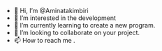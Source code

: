 - 👋 Hi, I’m @Aminatakimbiri
- 👀 I’m interested in the development 
- 🌱 I’m currently learning to create a new program.
- 💞️ I’m looking to collaborate on your project.
- 📫 How to reach me .

<!---
Aminatakimbiri/Aminatakimbiri is a ✨ special ✨ repository because its `README.md` (this file) appears on your GitHub profile.
You can click the Preview link to take a look at your changes.
--->
